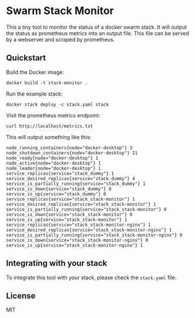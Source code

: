 # Swarm Stack Monitor

This a tiny tool to monitor the status of a docker swarm stack. It will output the status as prometheus metrics into an output file. This file can be served by a webserver and scraped by prometheus.

## Quickstart

Build the Docker image:

```
docker build -t stack-monitor .
```

Run the example stack:

```
docker stack deploy -c stack.yaml stack
```

Visit the prometheus metrics endpoint:

```
curl http://localhost/metrics.txt
```

This will output something like this:

```
node_running_containers{node="docker-desktop"} 3
node_shutdown_containers{node="docker-desktop"} 21
node_ready{node="docker-desktop"} 1
node_active{node="docker-desktop"} 1
node_leader{node="docker-desktop"} 1
service_replicas{service="stack_dummy"} 1
service_desired_replicas{service="stack_dummy"} 4
service_is_partially_running{service="stack_dummy"} 1
service_is_down{service="stack_dummy"} 0
service_is_up{service="stack_dummy"} 0
service_replicas{service="stack_stack-monitor"} 1
service_desired_replicas{service="stack_stack-monitor"} 1
service_is_partially_running{service="stack_stack-monitor"} 0
service_is_down{service="stack_stack-monitor"} 0
service_is_up{service="stack_stack-monitor"} 1
service_replicas{service="stack_stack-monitor-nginx"} 1
service_desired_replicas{service="stack_stack-monitor-nginx"} 1
service_is_partially_running{service="stack_stack-monitor-nginx"} 0
service_is_down{service="stack_stack-monitor-nginx"} 0
service_is_up{service="stack_stack-monitor-nginx"} 1
```

## Integrating with your stack

To integrate this tool with your stack, please check the `stack.yaml` file.

## License

MIT
